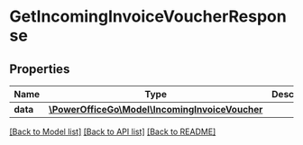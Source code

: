 # GetIncomingInvoiceVoucherResponse

## Properties
Name | Type | Description | Notes
------------ | ------------- | ------------- | -------------
**data** | [**\PowerOfficeGo\Model\IncomingInvoiceVoucher**](IncomingInvoiceVoucher.md) |  | [optional] 

[[Back to Model list]](../README.md#documentation-for-models) [[Back to API list]](../README.md#documentation-for-api-endpoints) [[Back to README]](../README.md)


